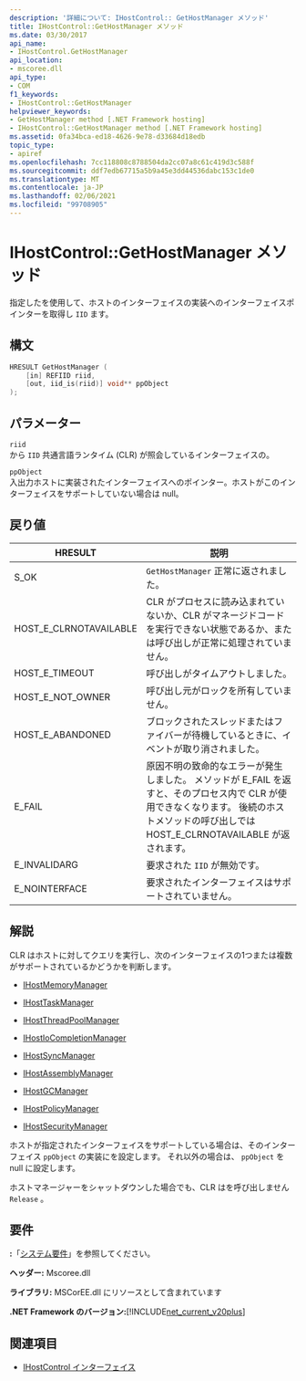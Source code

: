 ```yaml
---
description: '詳細について: IHostControl:: GetHostManager メソッド'
title: IHostControl::GetHostManager メソッド
ms.date: 03/30/2017
api_name:
- IHostControl.GetHostManager
api_location:
- mscoree.dll
api_type:
- COM
f1_keywords:
- IHostControl::GetHostManager
helpviewer_keywords:
- GetHostManager method [.NET Framework hosting]
- IHostControl::GetHostManager method [.NET Framework hosting]
ms.assetid: 0fa34bca-ed18-4626-9e78-d33684d18edb
topic_type:
- apiref
ms.openlocfilehash: 7cc118808c8788504da2cc07a8c61c419d3c588f
ms.sourcegitcommit: ddf7edb67715a5b9a45e3dd44536dabc153c1de0
ms.translationtype: MT
ms.contentlocale: ja-JP
ms.lasthandoff: 02/06/2021
ms.locfileid: "99708905"
---
```

# <a name="ihostcontrolgethostmanager-method"></a>IHostControl::GetHostManager メソッド

指定したを使用して、ホストのインターフェイスの実装へのインターフェイスポインターを取得し `IID` ます。  
  
## <a name="syntax"></a>構文  
  
```cpp  
HRESULT GetHostManager (  
    [in] REFIID riid,  
    [out, iid_is(riid)] void** ppObject  
);  
```  
  
## <a name="parameters"></a>パラメーター  

 `riid`  
 から `IID` 共通言語ランタイム (CLR) が照会しているインターフェイスの。  
  
 `ppObject`  
 入出力ホストに実装されたインターフェイスへのポインター。ホストがこのインターフェイスをサポートしていない場合は null。  
  
## <a name="return-value"></a>戻り値  
  
|HRESULT|説明|  
|-------------|-----------------|  
|S_OK|`GetHostManager` 正常に返されました。|  
|HOST_E_CLRNOTAVAILABLE|CLR がプロセスに読み込まれていないか、CLR がマネージドコードを実行できない状態であるか、または呼び出しが正常に処理されていません。|  
|HOST_E_TIMEOUT|呼び出しがタイムアウトしました。|  
|HOST_E_NOT_OWNER|呼び出し元がロックを所有していません。|  
|HOST_E_ABANDONED|ブロックされたスレッドまたはファイバーが待機しているときに、イベントが取り消されました。|  
|E_FAIL|原因不明の致命的なエラーが発生しました。 メソッドが E_FAIL を返すと、そのプロセス内で CLR が使用できなくなります。 後続のホストメソッドの呼び出しでは HOST_E_CLRNOTAVAILABLE が返されます。|  
|E_INVALIDARG|要求された `IID` が無効です。|  
|E_NOINTERFACE|要求されたインターフェイスはサポートされていません。|  
  
## <a name="remarks"></a>解説  

 CLR はホストに対してクエリを実行し、次のインターフェイスの1つまたは複数がサポートされているかどうかを判断します。  
  
- [IHostMemoryManager](ihostmemorymanager-interface.md)  
  
- [IHostTaskManager](ihosttaskmanager-interface.md)  
  
- [IHostThreadPoolManager](ihostthreadpoolmanager-interface.md)  
  
- [IHostIoCompletionManager](ihostiocompletionmanager-interface.md)  
  
- [IHostSyncManager](ihostsyncmanager-interface.md)  
  
- [IHostAssemblyManager](ihostassemblymanager-interface.md)  
  
- [IHostGCManager](ihostgcmanager-interface.md)  
  
- [IHostPolicyManager](ihostpolicymanager-interface.md)  
  
- [IHostSecurityManager](ihostsecuritymanager-interface.md)  
  
 ホストが指定されたインターフェイスをサポートしている場合は、そのインターフェイス `ppObject` の実装にを設定します。 それ以外の場合は、 `ppObject` を null に設定します。  
  
 ホストマネージャーをシャットダウンした場合でも、CLR はを呼び出しません `Release` 。  
  
## <a name="requirements"></a>要件  

 **:**「[システム要件](../../get-started/system-requirements.md)」を参照してください。  
  
 **ヘッダー:** Mscoree.dll  
  
 **ライブラリ:** MSCorEE.dll にリソースとして含まれています  
  
 **.NET Framework のバージョン:**[!INCLUDE[net_current_v20plus](../../../../includes/net-current-v20plus-md.md)]  
  
## <a name="see-also"></a>関連項目

- [IHostControl インターフェイス](ihostcontrol-interface.md)
